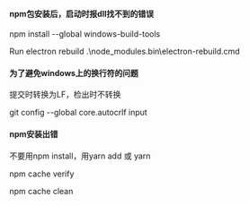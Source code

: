 #### npm包安装后，启动时报dll找不到的错误

npm install --global windows-build-tools

Run electron rebuild .\node_modules\.bin\electron-rebuild.cmd

#### 为了避免windows上的换行符的问题

提交时转换为LF，检出时不转换

git config --global core.autocrlf input 

#### npm安装出错
不要用npm install，用yarn add 或 yarn 

npm cache verify

npm cache clean
